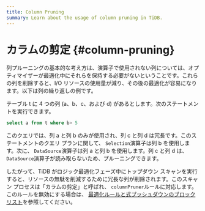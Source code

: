 ```yaml
---
title: Column Pruning
summary: Learn about the usage of column pruning in TiDB.
---
```


# カラムの剪定 {#column-pruning}

列プルーニングの基本的な考え方は、演算子で使用されない列については、オプティマイザーが最適化中にそれらを保持する必要がないということです。これらの列を削除すると、I/O リソースの使用量が減り、その後の最適化が容易になります。以下は列の繰り返しの例です。

テーブル t に 4 つの列 (a、b、c、および d) があるとします。次のステートメントを実行できます。

```sql
select a from t where b> 5
```

このクエリでは、列 a と列 b のみが使用され、列 c と列 d は冗長です。このステートメントのクエリ プランに関して、 `Selection`演算子は列 b を使用します。次に、 `DataSource`演算子は列 a と列 b を使用します。列 c と列 d は、 `DataSource`演算子が読み取らないため、プルーニングできます。

したがって、TiDB がロジック最適化フェーズ中にトップダウン スキャンを実行すると、リソースの無駄を削減するために冗長な列が削除されます。このスキャン プロセスは「カラムの剪定」と呼ばれ、 `columnPruner`ルールに対応します。このルールを無効にする場合は、 [最適化ルールと式プッシュダウンのブロックリスト](/blocklist-control-plan.md)を参照してください。
